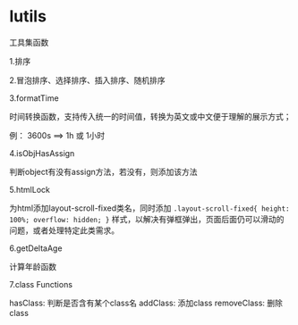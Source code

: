 # lutils
工具集函数

1.排序

2.冒泡排序、选择排序、插入排序、随机排序

3.formatTime

时间转换函数，支持传入统一的时间值，转换为英文或中文便于理解的展示方式；

例： 3600s ==> 1h 或 1小时

4.isObjHasAssign

判断object有没有assign方法，若没有，则添加该方法

5.htmlLock

为html添加layout-scroll-fixed类名，同时添加
`.layout-scroll-fixed{
    height: 100%;
    overflow: hidden;
}`
样式，以解决有弹框弹出，页面后面仍可以滑动的问题，或者处理特定此类需求。

6.getDeltaAge

计算年龄函数

7.class Functions

hasClass: 判断是否含有某个class名
addClass: 添加class
removeClass: 删除class
